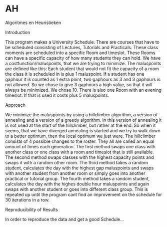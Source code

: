 # AH
Algoritmes en Heuristieken

Introduction

This program makes a University Schedule. There are courses that have to be scheduled consisting of Lectures, Tutorials and Practicals. 
These class moments are scheduled into a specific Room and timeslot. These Rooms can have a specific capacity of how many students they can hold.
We have a costfunction/maluspoints, that we are trying to minimize. The maluspoints are defined like this: 
Each student that would not fit the capacity of a room the class it is scheduled in is plus 1 maluspoint.
If a student has one gaphour it is counted as 1 extra point, two gaphours as 3 and 3 gaphours is not allowed. 
So we chose to give 3 gaphours a high value, so that it will always be minimized. We chose 10.
There is also one Room with an evening timeslot. If that is used it costs plus 5 maluspoints.

Approach

We minimize the maluspoints by using a hillclimber algorithm, a version of annealing and a version of a greedy algorithm. In this version of annealing it is not used at the start of the hillclimber,
but rather at the end. So when it seems, that we have diverged annealing is started and we try to walk down to a better optimum, then the local optimum we just were.
The hillclimber consists of 4 possible changes to the roster. They all are called an equal amount of times each generation.
The first method swaps one class with another class or one class with a room and timeslot that is still available. 
The second method swaps classes with the highest capacity points and swaps it with a random other room.
The third method takes a random student, calculates the day with the highest gap maluspoints and swaps with another student from another room or simply goes into another practical or tutorial group.
The fourth method takes a random student, calculates the day with the highes double hour maluspoints and again swaps with another student or goes into different class group.
This is repeated up until the program cant find an improvement on the schedule for 30 iterations in a row.

Reproducibility of Results

In order to reproduce the data and get a good Schedule...
